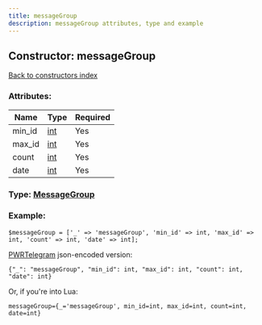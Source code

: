 ```yaml
---
title: messageGroup
description: messageGroup attributes, type and example
---
```

## Constructor: messageGroup  
[Back to constructors index](index.md)



### Attributes:

| Name     |    Type       | Required |
|----------|---------------|----------|
|min\_id|[int](../types/int.md) | Yes|
|max\_id|[int](../types/int.md) | Yes|
|count|[int](../types/int.md) | Yes|
|date|[int](../types/int.md) | Yes|



### Type: [MessageGroup](../types/MessageGroup.md)


### Example:

```
$messageGroup = ['_' => 'messageGroup', 'min_id' => int, 'max_id' => int, 'count' => int, 'date' => int];
```  

[PWRTelegram](https://pwrtelegram.xyz) json-encoded version:

```
{"_": "messageGroup", "min_id": int, "max_id": int, "count": int, "date": int}
```


Or, if you're into Lua:  


```
messageGroup={_='messageGroup', min_id=int, max_id=int, count=int, date=int}

```


